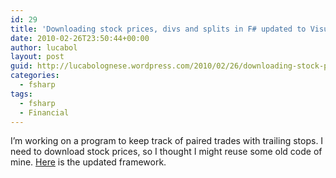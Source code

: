```yaml
---
id: 29
title: 'Downloading stock prices, divs and splits in F# updated to Visual Studio 2010'
date: 2010-02-26T23:50:44+00:00
author: lucabol
layout: post
guid: http://lucabolognese.wordpress.com/2010/02/26/downloading-stock-prices-divs-and-splits-in-f-updated-to-visual-studio-2010/
categories:
  - fsharp
tags:
  - fsharp
  - Financial
---
```

I’m working on a program to keep track of paired trades with trailing stops. I need to download stock prices, so I thought I might reuse some old code of mine. [Here](http://code.msdn.microsoft.com/DownloadStockPrices) is the updated framework.